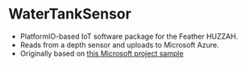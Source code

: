 # WaterTankSensor

- PlatformIO-based IoT software package for the Feather HUZZAH.
- Reads from a depth sensor and uploads to Microsoft Azure.
- Originally based on [this Microsoft project sample](https://github.com/Azure-Samples/iot-hub-feather-huzzah-client-app.git)
